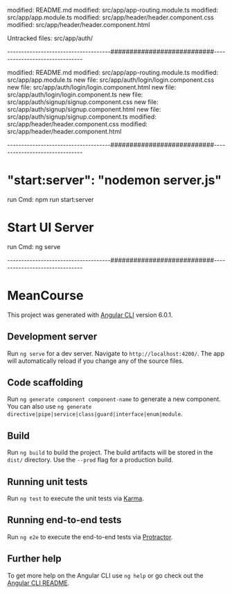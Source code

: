 modified:   README.md
modified:   src/app/app-routing.module.ts
modified:   src/app/app.module.ts
modified:   src/app/header/header.component.css
modified:   src/app/header/header.component.html

Untracked files:
src/app/auth/

-------------------------------------###########################-------------------------------

modified:   README.md
modified:   src/app/app-routing.module.ts
modified:   src/app/app.module.ts
new file:   src/app/auth/login/login.component.css
new file:   src/app/auth/login/login.component.html
new file:   src/app/auth/login/login.component.ts
new file:   src/app/auth/signup/signup.component.css
new file:   src/app/auth/signup/signup.component.html
new file:   src/app/auth/signup/signup.component.ts
modified:   src/app/header/header.component.css
modified:   src/app/header/header.component.html


-------------------------------------###########################-------------------------------

# "start:server": "nodemon server.js"
run Cmd: npm run start:server

# Start UI Server
run Cmd: ng serve

-------------------------------------###########################-------------------------------

# MeanCourse

This project was generated with [Angular CLI](https://github.com/angular/angular-cli) version 6.0.1.

## Development server

Run `ng serve` for a dev server. Navigate to `http://localhost:4200/`. The app will automatically reload if you change any of the source files.

## Code scaffolding

Run `ng generate component component-name` to generate a new component. You can also use `ng generate directive|pipe|service|class|guard|interface|enum|module`.

## Build

Run `ng build` to build the project. The build artifacts will be stored in the `dist/` directory. Use the `--prod` flag for a production build.

## Running unit tests

Run `ng test` to execute the unit tests via [Karma](https://karma-runner.github.io).

## Running end-to-end tests

Run `ng e2e` to execute the end-to-end tests via [Protractor](http://www.protractortest.org/).

## Further help

To get more help on the Angular CLI use `ng help` or go check out the [Angular CLI README](https://github.com/angular/angular-cli/blob/master/README.md).
